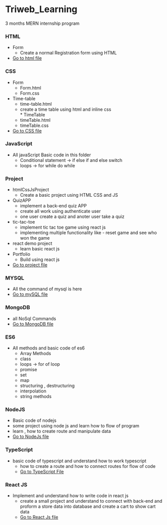 # Triweb_Learning
3 months MERN internship program 

### HTML
   * Form
        * Create a normal Registration form using HTML
   * [Go to html file](https://github.com/manish50kumar/Triweb_Learning/tree/master/HTML/Form)  
### CSS
   * Form
      * Form.html
      * Form.css
   * Time-table
       * time-table.html
       * create a time table using html and inline css        
    * TimeTable
        * timeTable.html
        * timeTable.css
   * [Go to CSS file](https://github.com/manish50kumar/Triweb_Learning/tree/master/CSS)     
### JavaScript
   * All javaScript Basic code in this folder
       * Conditional statement -> if else if and else switch
       * loops -> for   while do while         
### Project
   * htmlCssJsProject
      * Create a basic project using HTML CSS and JS
   * QuizAPP
        * implement a back-end quiz APP 
        * create all work using authenticate user
        * one user create a quiz and anoter user take a quiz
   * tic-tac-toe
       * implement tic tac toe game using react js
       * implementing multiple functionality like - reset game and see who won the game 
   * react demo project
        * learn basic react js
   * Portfolio
        * Build using react js 
   * [Go to project file](https://github.com/manish50kumar/Triweb_Learning/tree/master/projects)                          
### MYSQL
   * All the command of mysql is here 
   * [Go to mySQL file](https://github.com/manish50kumar/Triweb_Learning/tree/master/MySQL) 
### MongoDB
   *  all NoSql Commands       
   * [Go to MongoDB file](https://github.com/manish50kumar/Triweb_Learning/tree/master/MongoDB)    
### ES6
   * All methods and basic code of es6
       * Array Methods 
       * class
       * loops -> for of loop
       * promise
       * set
       * map
       * structuring , destructuring
       * interpolation
       * string methods
### NodeJS 
   *  Basic code of nodejs 
   * some project using node js and learn how to flow of program
   * learn , how to create route and manipulate data
   * [Go to NodeJs file](https://github.com/manish50kumar/Triweb_Learning/tree/master/NodeJS%20I)       
### TypeScript 
   * basic code of typescript and understand how to work typescript 
       * how to create a route and how to connect routes for flow of code 
       * [Go to TypeScript File](https://github.com/manish50kumar/Triweb_Learning/tree/master/TypeScript)  
### React JS
   *  Implement and understand how to write code in react js  
      * create a small project  and understand to connect with back-end and proform a store data into database  and create a cart to show cart data   
      * [Go to React Js file](https://github.com/manish50kumar/Triweb_Learning/tree/master/ReactJs)           
               

   
